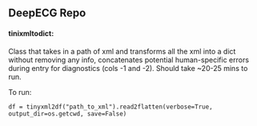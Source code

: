 ## DeepECG Repo

#### tinixmltodict: 

Class that takes in a path of xml and transforms all the xml into a dict without removing any info, concatenates potential human-specific errors during entry for diagnostics (cols -1 and -2). Should take ~20-25 mins to run. 

To run:

`df = tinyxml2df("path_to_xml").read2flatten(verbose=True, output_dir=os.getcwd, save=False)`
